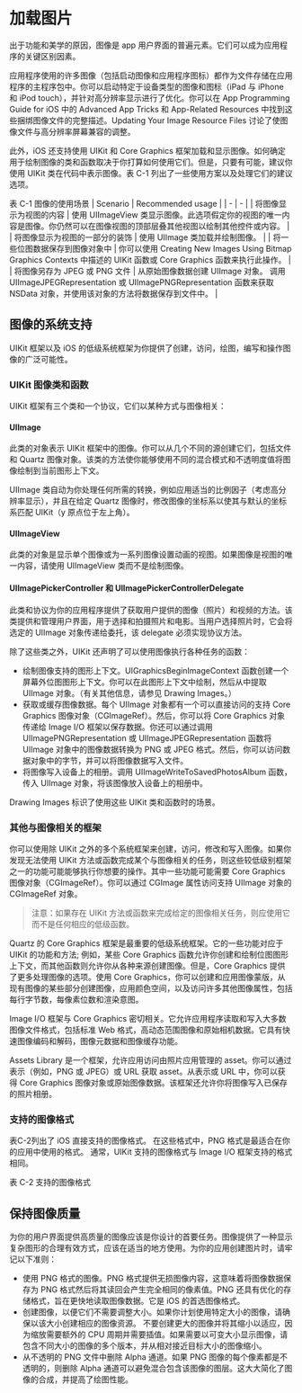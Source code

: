 # 加载图片

出于功能和美学的原因，图像是 app 用户界面的普遍元素。它们可以成为应用程序的关键区别因素。

应用程序使用的许多图像（包括启动图像和应用程序图标）都作为文件存储在应用程序的主程序包中。你可以启动特定于设备类型的图像和图标（iPad 与 iPhone 和 iPod touch），并针对高分辨率显示进行了优化。你可以在 App Programming Guide for iOS 中的 Advanced App Tricks 和 App-Related Resources 中找到这些捆绑图像文件的完整描述。Updating Your Image Resource Files 讨论了使图像文件与高分辨率屏幕兼容的调整。

此外，iOS 还支持使用 UIKit 和 Core Graphics 框架加载和显示图像。如何确定用于绘制图像的类和函数取决于你打算如何使用它们。但是，只要有可能，建议你使用 UIKit 类在代码中表示图像。表 C-1 列出了一些使用方案以及处理它们的建议选项。

表 C-1 图像的使用场景
| Scenario | Recommended usage |
| - | - |
| 将图像显示为视图的内容 | 使用 UIImageView 类显示图像。此选项假定你的视图的唯一内容是图像。你仍然可以在图像视图的顶部层叠其他视图以绘制其他控件或内容。 |
| 将图像显示为视图的一部分的装饰 | 使用 UIImage 类加载并绘制图像。 |
| 将一些位图数据保存到图像对象中 | 你可以使用 Creating New Images Using Bitmap Graphics Contexts 中描述的 UIKit 函数或 Core Graphics 函数来执行此操作。 |
| 将图像另存为 JPEG 或 PNG 文件 | 从原始图像数据创建 UIImage 对象。 调用 UIImageJPEGRepresentation 或 UIImagePNGRepresentation 函数来获取 NSData 对象，并使用该对象的方法将数据保存到文件中。 |

## 图像的系统支持

UIKit 框架以及 iOS 的低级系统框架为你提供了创建，访问，绘图，编写和操作图像的广泛可能性。

### UIKit 图像类和函数

UIKit 框架有三个类和一个协议，它们以某种方式与图像相关：

#### UIImage

此类的对象表示 UIKit 框架中的图像。你可以从几个不同的源创建它们，包括文件和 Quartz 图像对象。该类的方法使你能够使用不同的混合模式和不透明度值将图像绘制到当前图形上下文。

UIImage 类自动为你处理任何所需的转换，例如应用适当的比例因子（考虑高分辨率显示），并且在给定 Quartz 图像时，修改图像的坐标系以使其与默认的坐标系匹配 UIKit（y 原点位于左上角）。

#### UIImageView

此类的对象是显示单个图像或为一系列图像设置动画的视图。如果图像是视图的唯一内容，请使用 UIImageView 类而不是绘制图像。

#### UIImagePickerController 和 UIImagePickerControllerDelegate

此类和协议为你的应用程序提供了获取用户提供的图像（照片）和视频的方法。该类提供和管理用户界面，用于选择和拍摄照片和电影。当用户选择照片时，它会将选定的 UIImage 对象传递给委托，该 delegate 必须实现协议方法。

除了这些类之外，UIKit 还声明了可以使用图像执行各种任务的函数：

- 绘制图像支持的图形上下文。UIGraphicsBeginImageContext 函数创建一个屏幕外位图图形上下文。你可以在此图形上下文中绘制，然后从中提取 UIImage 对象。（有关其他信息，请参见 Drawing Images。）
- 获取或缓存图像数据。每个 UIImage 对象都有一个可以直接访问的支持 Core Graphics 图像对象（CGImageRef）。然后，你可以将 Core Graphics 对象传递给 Image I/O 框架以保存数据。你还可以通过调用 UIImagePNGRepresentation 或 UIImageJPEGRepresentation 函数将 UIImage 对象中的图像数据转换为 PNG 或 JPEG 格式。然后，你可以访问数据对象中的字节，并可以将图像数据写入文件。
- 将图像写入设备上的相册。调用 UIImageWriteToSavedPhotosAlbum 函数，传入 UIImage 对象，将该图像放入设备上的相册中。

Drawing Images 标识了使用这些 UIKit 类和函数时的场景。

### 其他与图像相关的框架

你可以使用除 UIKit 之外的多个系统框架来创建，访问，修改和写入图像。如果你发现无法使用 UIKit 方法或函数完成某个与图像相关的任务，则这些较低级别框架之一的功能可能能够执行你想要的操作。其中一些功能可能需要 Core Graphics 图像对象（CGImageRef）。你可以通过 CGImage 属性访问支持 UIImage 对象的 CGImageRef 对象。

> 注意：如果存在 UIKit 方法或函数来完成给定的图像相关任务，则应使用它而不是任何相应的低级函数。

Quartz 的 Core Graphics 框架是最重要的低级系统框架。它的一些功能对应于 UIKit 的功能和方法; 例如，某些 Core Graphics 函数允许你创建和绘制位图图形上下文，而其他函数则允许你从各种来源创建图像。但是，Core Graphics 提供了更多处理图像的选项。使用 Core Graphics，你可以创建和应用图像蒙版，从现有图像的某些部分创建图像，应用颜色空间，以及访问许多其他图像属性，包括每行字节数，每像素位数和渲染意图。

Image I/O 框架与 Core Graphics 密切相关。它允许应用程序读取和写入大多数图像文件格式，包括标准 Web 格式，高动态范围图像和原始相机数据。它具有快速图像编码和解码，图像元数据和图像缓存功能。

Assets Library 是一个框架，允许应用访问由照片应用管理的 asset。你可以通过表示（例如，PNG 或 JPEG）或 URL 获取 asset。从表示或 URL 中，你可以获得 Core Graphics 图像对象或原始图像数据。该框架还允许你将图像写入已保存的照片相册。

### 支持的图像格式

表C-2列出了 iOS 直接支持的图像格式。 在这些格式中，PNG 格式是最适合在你的应用中使用的格式。 通常，UIKit 支持的图像格式与 Image I/O 框架支持的格式相同。

表 C-2 支持的图像格式
![]()

## 保持图像质量

为你的用户界面提供高质量的图像应该是你设计的首要任务。图像提供了一种显示复杂图形的合理有效方式，应该在适当的地方使用。为你的应用创建图片时，请牢记以下准则：

- 使用 PNG 格式的图像。PNG 格式提供无损图像内容，这意味着将图像数据保存为 PNG 格式然后将其读回会产生完全相同的像素值。PNG 还具有优化的存储格式，旨在更快地读取图像数据。它是 iOS 的首选图像格式。
- 创建图像，以便它们不需要调整大小。如果你计划使用特定大小的图像，请确保以该大小创建相应的图像资源。 不要创建更大的图像并将其缩小以适应，因为缩放需要额外的 CPU 周期并需要插值。如果需要以可变大小显示图像，请包含不同大小的图像的多个版本，并从相对接近目标大小的图像缩小。
- 从不透明的 PNG 文件中删除 Alpha 通道。如果 PNG 图像的每个像素都是不透明的，则删除 Alpha 通道可以避免混合包含该图像的图层。这大大简化了图像的合成，并提高了绘图性能。